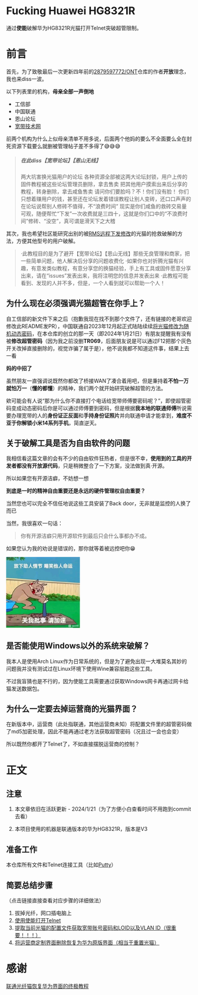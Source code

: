 # Fucking Huawei HG8321R

通过**使能**破解华为HG8321R光猫打开Telnet突破超管限制。

# 前言

首先，为了致敬最后一次更新四年前的[2879597772/ONT](https://github.com/2879597772/ONT)仓库的作者**开放**理念，我也来diss一波。

以下列表里的机构，**母亲全部一声倒地**

- 工信部
- 中国联通
- 恩山论坛
- [宽带技术网](https://chinadsl.net)

前两个机构为什么上似母亲清单不用多说，后面两个他妈的要么不全面要么全在封死资源下载要么就删被管理帖子差不多得了😅😅😅

> ##### 在此diss【宽带论坛】【恩山无线】
>
> 两大坑害换光猫用户的论坛
> 各种资源全部被这两大论坛封锁，用户上传的固件教程被这些论坛管理员删除，拿去售卖
> 把其他用户摸索出来后分享的教程，转身删除，拿去咸鱼售卖
> 请问你们要脸吗？不！你们没有脸！
> 你们只想着赚用户的钱，甚至还在论坛发着错误教程让别人变砖，还口口声声的在论坛说帮别人修砖不值得，不“浪费时间”
> 现实是你们咸鱼的救砖交易量可观，随便帮忙“下发”一次收费就是三四十，这就是你们口中的“不浪费时间”修砖、“没空”，真可谓是滑天下之大稽

其次，我也希望社区能研究出别的被[RMS远程下发修改](https://v2ex.com/t/1009610)的光猫的抢救破解的方法，方便其他型号的用户破解。

> ·此教程目的是为了避开【宽带论坛】【恩山无线】那些无良管理和商家，把一些简单问题，他人解决后分享的问题收费化
> ·如果你也对折腾光猫有兴趣，有意发类似教程，有意分享您的换猫经验，手上有工具或固件愿意分享出来，请在“issues”发表出来，我将注明您的信息并发表出来
> ·此教程可能看到、发现的人并不多，但是，一个人看到就可以帮助一个人！

## 为什么现在**必须强调光猫超管在你手上**？

自工信部的新文件下来之后（抱歉我现在找不到那个文件了，还有链接的老哥欢迎修改此README发PR），中国联通自2023年12月起正式陆陆续续[将光猫修改为随机动态密码](https://www.v2ex.com/t/1003436)，在本仓库的创立的那一天（即2024年1月21日）有朋友提醒我有没有被**修改超管密码**（因为我之前没删**TR069**，后面朋友说是可以通过F12把那个灰色开关改掉直接删除的，视觉诈骗了属于是），他不说我都不知道这件事，结果上去一看

**妈的中招了**

虽然朋友一直强调说既然你都改了桥接WAN了凑合着用吧，但是秉持着**不怕一万就怕万一**（**懂的都懂**）的精神，我们两个就开始研究破解超管的方法。

欸可能会有人说“那为什么你不直接打个电话给宽带师傅要密码呢？”，即使超管密码变成动态密码后你是可以通过师傅要到密码，但是根据**我本地的联通师傅**所说需要办理宽带的人的**身份证正反面**和**手持身份证照片**并向联通申请才能拿到，**难度不亚于你解锁小米14系列手机**，简直逆天。

## 关于破解工具是否为自由软件的问题

我相信看这篇文章的会有不少的自由软件狂热者，但是很不幸，**使用到的工具的开发者都没有开放源代码**，只是稍微整合了一下方案，没法做到真·开源。

所以如果您有开源洁癖，不妨想一想

**到底是一时的精神自由重要还是永远的硬件管理权自由重要？**

当然您也可以完全不信任地说这些工具安装了Back door，无非就是监控的人换了而已

当然，我很喜欢一句话：

> 你有开源洁癖只用开源软件到最后只会什么事都办不成。

如果您认为我的劝说是错误的，那你就等着被远控吧你😁

<img src="img/guanwopishi.jpg" width=200px>

## 是否能使用Windows以外的系统来破解？

我本人是使用Arch Linux作为日常系统的，但是为了避免出现一大堆莫名其妙的问题我并没有测试过在Linux环境下使用Wine兼容层跑这些工具。

不过我盲猜也是不行的，因为使能工具需要通过获取Windows网卡再通过网卡给猫发送数据包。

## 为什么一定要去掉运营商的光猫界面？

在新版本中，运营商（此处指联通，其他运营商未知）将配置文件里的超管密码做了md5加密处理，因此不能再通过老方法获取超管密码（况且过一会也会变）

所以既然你都开了Telnet了，不如直接摆脱运营商的控制？

# 正文

## 注意

1. 本文章依旧在活跃更新 - 2024/1/21（为了方便小白查看时间不用跑到commit去看）

2. 本项目使用的机器是联通版本的华为HG8321R，版本是V3

## 准备工作

本仓库所有文件和Telnet连接工具（比如[Putty](https://www.putty.org/)）

## 简要总结步骤

（点击链接直接查看对应步骤的详细做法）

1. 拔掉光纤，网口插电脑上
2. [使用使能打开Telnet](enable-telnet.md)
3. [提取当前光猫的配置文件获取宽带账号密码和LOID以及VLAN ID（很重要！！！）](get-cfg.md)
4. [将运营商定制界面删除恢复为华为原版界面（相当于重置光猫）](recovery-huawei-ui.md)



# 感谢

[联通光纤猫恢复华为界面的终极教程](https://www.mmuaa.com/post/109b9350bf78a405.html)
